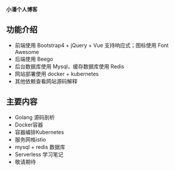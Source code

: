 **小潘个人博客**

## 功能介绍
* 前端使用 Bootstrap4 + jQuery + Vue 支持响应式；图标使用 Font Awesome
* 后端使用 Beego
* 后台数据库使用 Mysql，缓存数据库使用 Redis
* 网站部署使用 docker + kubernetes
* 其他依赖查看网站源码解释

## 主要内容
* Golang 源码剖析
* Docker容器
* 容器编排Kubernetes
* 服务网格istio
* mysql + redis 数据库
* Serverless 学习笔记
* 敬请期待
